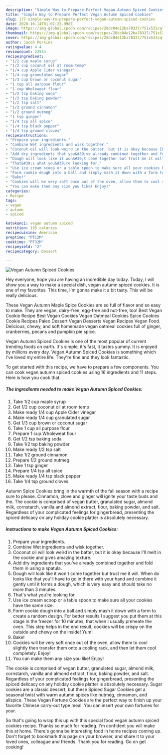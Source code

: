 ```yaml
---
description: "Simple Way to Prepare Perfect Vegan Autumn Spiced Cookies"
title: "Simple Way to Prepare Perfect Vegan Autumn Spiced Cookies"
slug: 177-simple-way-to-prepare-perfect-vegan-autumn-spiced-cookies
date: 2020-10-14T01:07:23.998Z
image: https://img-global.cpcdn.com/recipes/28dc04e12ba78337/751x532cq70/vegan-autumn-spiced-cookies-recipe-main-photo.jpg
thumbnail: https://img-global.cpcdn.com/recipes/28dc04e12ba78337/751x532cq70/vegan-autumn-spiced-cookies-recipe-main-photo.jpg
cover: https://img-global.cpcdn.com/recipes/28dc04e12ba78337/751x532cq70/vegan-autumn-spiced-cookies-recipe-main-photo.jpg
author: Jacob Perkins
ratingvalue: 4.4
reviewcount: 22534
recipeingredient:
- "1/2 cup maple syrup"
- "1/2 cup coconut oil at room temp"
- "1/4 cup Apple Cider vinegar"
- "1/4 cup granulated sugar"
- "1/3 cup brown or coconut sugar"
- "1 cup all purpose flour"
- "1 cup Wholeweat flour"
- "1/2 tsp baking soda"
- "1/2 tsp baking powder"
- "1/2 tsp salt"
- "1/2 ground cinnamon"
- "1/2 ground nutmeg"
- "1 tsp ginger"
- "1/4 tsp all spice"
- "1/4 tsp black pepper"
- "1/4 tsp ground cloves"
recipeinstructions:
- "Prepare your ingredients."
- "Combine Wet ingredients and wisk together."
- "Coconut oil will look weird in the batter, but it is okay because I&#39;ll melt in the cookie and gives amazing texture."
- "Add dry ingredients that you&#39;ve already combined together and fold them in using a spatula."
- "Dough will look like it won&#39;t come together but trust me it will. When do looks like that you&#39;ll have to go in there with your hand and combine it gently until it forms a dough, which is very easy and should take no more than 3 minutes."
- "That&#39;s what you&#39;re looking for."
- "Use ice cream scoop or a table spoon to make sure all your cookies have the same size."
- "Form cookie dough into a ball and simply mash it down with a form to create a random design. For better results I suggest you put them at this stage in the freezer for 10 minutes, that when I usually preheate the oven. This step helps in the end result, cookies will be crispy on the outside and chewy on the inside! Yum!"
- "Bake!"
- "Cookies will be very soft once out of the oven, allow them to cool slightly then transfer them onto a cooling rack, and then let them cool completely. Enjoy!"
- "You can make them any size you like! Enjoy!"
categories:
- Recipe
tags:
- vegan
- autumn
- spiced

katakunci: vegan autumn spiced 
nutrition: 195 calories
recipecuisine: American
preptime: "PT12M"
cooktime: "PT32M"
recipeyield: "2"
recipecategory: Dessert

---
```



![Vegan Autumn Spiced Cookies](https://img-global.cpcdn.com/recipes/28dc04e12ba78337/751x532cq70/vegan-autumn-spiced-cookies-recipe-main-photo.jpg)

Hey everyone, hope you are having an incredible day today. Today, I will show you a way to make a special dish, vegan autumn spiced cookies. It is one of my favorites. This time, I'm gonna make it a bit tasty. This will be really delicious.

These Vegan Autumn Maple Spice Cookies are so full of flavor and so easy to make. They are vegan, dairy-free, egg-free and nut-free, too! Best Vegan Cookie Recipe Best Vegan Cookies Vegan Oatmeal Cookies Spice Cookies Cookie Recipes Paleo Dessert Vegan Desserts Vegan Recipes Vegan Food. Delicious, chewy, and soft homemade vegan oatmeal cookies full of ginger, cranberries, pecans and pumpkin pie spice.

Vegan Autumn Spiced Cookies is one of the most popular of current trending foods on earth. It's simple, it's fast, it tastes yummy. It is enjoyed by millions every day. Vegan Autumn Spiced Cookies is something which I've loved my entire life. They're fine and they look fantastic.


To get started with this recipe, we have to prepare a few components. You can cook vegan autumn spiced cookies using 16 ingredients and 11 steps. Here is how you cook that.

<!--inarticleads1-->

##### The ingredients needed to make Vegan Autumn Spiced Cookies:

1. Take 1/2 cup maple syrup
1. Get 1/2 cup coconut oil at room temp
1. Make ready 1/4 cup Apple Cider vinegar
1. Make ready 1/4 cup granulated sugar
1. Get 1/3 cup brown or coconut sugar
1. Take 1 cup all purpose flour
1. Prepare 1 cup Wholeweat flour
1. Get 1/2 tsp baking soda
1. Take 1/2 tsp baking powder
1. Make ready 1/2 tsp salt
1. Take 1/2 ground cinnamon
1. Prepare 1/2 ground nutmeg
1. Take 1 tsp ginger
1. Prepare 1/4 tsp all spice
1. Make ready 1/4 tsp black pepper
1. Take 1/4 tsp ground cloves


Autumn Spice Cookies bring in the warmth of the fall season with a recipe sure to please. Cinnamon, clove and ginger will ignite your taste buds and the. The cookie is comprised of vegan butter, granulated sugar, almond milk, cornstarch, vanilla and almond extract, flour, baking powder, and salt. Regardless of your complicated feelings for gingerbread, presenting the spiced delicacy on any holiday cookie platter is absolutely necessary. 

<!--inarticleads2-->

##### Instructions to make Vegan Autumn Spiced Cookies:

1. Prepare your ingredients.
1. Combine Wet ingredients and wisk together.
1. Coconut oil will look weird in the batter, but it is okay because I&#39;ll melt in the cookie and gives amazing texture.
1. Add dry ingredients that you&#39;ve already combined together and fold them in using a spatula.
1. Dough will look like it won&#39;t come together but trust me it will. When do looks like that you&#39;ll have to go in there with your hand and combine it gently until it forms a dough, which is very easy and should take no more than 3 minutes.
1. That&#39;s what you&#39;re looking for.
1. Use ice cream scoop or a table spoon to make sure all your cookies have the same size.
1. Form cookie dough into a ball and simply mash it down with a form to create a random design. For better results I suggest you put them at this stage in the freezer for 10 minutes, that when I usually preheate the oven. This step helps in the end result, cookies will be crispy on the outside and chewy on the inside! Yum!
1. Bake!
1. Cookies will be very soft once out of the oven, allow them to cool slightly then transfer them onto a cooling rack, and then let them cool completely. Enjoy!
1. You can make them any size you like! Enjoy!


The cookie is comprised of vegan butter, granulated sugar, almond milk, cornstarch, vanilla and almond extract, flour, baking powder, and salt. Regardless of your complicated feelings for gingerbread, presenting the spiced delicacy on any holiday cookie platter is absolutely necessary. Sugar cookies are a classic dessert, but these Spiced Sugar Cookies get a seasonal twist with warm autumn spices like nutmeg, cinnamon, and allspice. These Vegan Fortune Cookies are the perfect way to finish up your favorite Chinese carry-out type meal. You can insert your own fortunes for your. 

So that's going to wrap this up with this special food vegan autumn spiced cookies recipe. Thanks so much for reading. I'm confident you will make this at home. There's gonna be interesting food in home recipes coming up. Don't forget to bookmark this page on your browser, and share it to your loved ones, colleague and friends. Thank you for reading. Go on get cooking!
